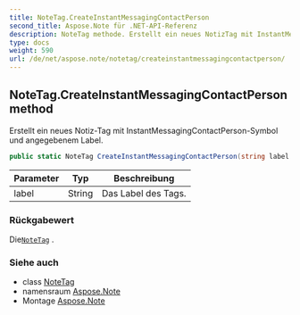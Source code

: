 ```yaml
---
title: NoteTag.CreateInstantMessagingContactPerson
second_title: Aspose.Note für .NET-API-Referenz
description: NoteTag methode. Erstellt ein neues NotizTag mit InstantMessagingContactPersonSymbol und angegebenem Label.
type: docs
weight: 590
url: /de/net/aspose.note/notetag/createinstantmessagingcontactperson/
---
```

## NoteTag.CreateInstantMessagingContactPerson method

Erstellt ein neues Notiz-Tag mit InstantMessagingContactPerson-Symbol und angegebenem Label.

```csharp
public static NoteTag CreateInstantMessagingContactPerson(string label = "")
```

| Parameter | Typ | Beschreibung |
| --- | --- | --- |
| label | String | Das Label des Tags. |

### Rückgabewert

Die[`NoteTag`](../) .

### Siehe auch

* class [NoteTag](../)
* namensraum [Aspose.Note](../../notetag/)
* Montage [Aspose.Note](../../../)


